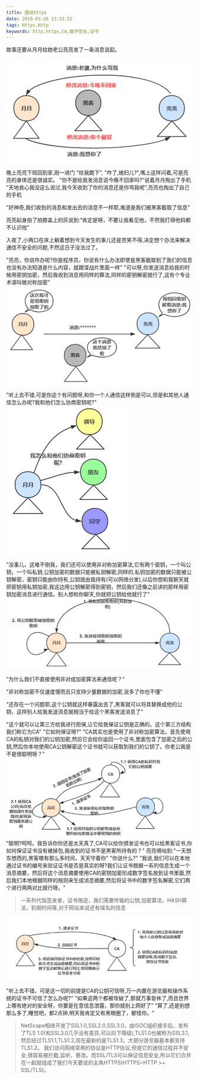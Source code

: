 ```yaml
---
title: 图说https
date: 2019-03-26 13:33:52
tags: Https,Http
keywords: http,https,CA,数字签名,证书
---
```


故事还要从月月给她老公亮亮发了一条消息说起。

![](/images/Https/https_message_1.png)

晚上亮亮下班回到家,刚一进门
"给我跪下",
"咋了,媳妇儿?",嘴上这样问着,可是亮亮的身体还是很诚实。
"你不是给我发消息说今晚不回家吗?"说着月月掏出了手机
"天地良心我没这么说过,我今天收到了你的消息还是你骂我呢",亮亮也掏出了自己的手机

"好神奇,我们收到的消息和发出去的消息不一样耶,难道是我们被黑客截取了信息"

亮亮起身拍了拍膝盖上的灰说到:“肯定是呀，不要让我看见他，不然我打得他妈都不认识他"

入夜了,小两口在床上躺着想到今天发生的事儿还是苦笑不得,决定想个办法来解决通信不安全的问题,不然这日子没法过了。

"亮亮，你说咋办呢?你是程序员，你说有什么办法即使是黑客截取到了我们的信息也没有办法知道是什么内容，就跟谍战片里面一样"
"可以呀,你发送消息给我的时候用密钥加密，然后我收到消息用同样的算法,同样的密钥解密就行了,这有个专业术语叫做对称加密"
![](/images/Https/https_message_2.png)

"听上去不错,可是你这个有问题呀,和你一个人通信这样倒是可以,但是和其他人通信怎么办呢?我和他们怎么协商密钥呢?"
![](/images/Https/https_message_3.png)

"没事儿，这难不倒我，我们还可以使用非对称加密算法,它有两个密钥，一个叫公钥，一个叫私钥,公钥加密的数据只能被私钥解密,同样的,私钥加密的数据只能被公钥解密，密钥只能由你持有,公钥就由我持有(可以网络分发),以后你想和我聊天就把密钥用私钥加密,我这边用公钥解密得到密钥，然后我们还像之前讲的那样用密钥加密消息进行通信。别人想和你聊天,你就把公钥给他就行了"
![](/images/Https/https_message_4.png)

“为什么我们不直接使用非对成加密算法来通信呢？"

"非对称加密不仅速度慢而且只支持少量数据的加密,说多了你也不懂"

"还存在一个问题耶,这个公钥就这样暴露出去了,黑客就可以将其替换成他的公钥，这样别人给我发送消息就相当于给这个黑客发送消息了"

"这个就可以让第三方给我进行担保,让它给我保证公钥是正确的。这个第三方结构我们称它为CA"
"它如何保证呀?"
"CA其实也是使用了非对称加密算法，首先使用CA的私钥对我们的公钥加密,然后它会给你返回一个证书,里面包含了加密之后的公钥,然后你本地使用CA公钥解密这个证书就可以获取到我们的公钥了。你老公我是不是很聪明呀？"
![](/images/Https/https_message_5.png)
"聪明?呵呵。我告诉你你还是太天真了,CA可以给你颁发证书也可以给黑客证书,你如何保证证书没有被掉包,我收到的证书不是黑客所持有的？"
亮亮嘀咕到:"一天想东想西的,黑客哪有那么多时间，天天守着你"
"你说什么?"
"我说,我们可以在本地通过证书的编号来验证证书是否是真实的呀?我们让证书根据一系列信息生成一个消息摘要，然后将这个消息摘要使用CA的密钥加密形成数字签名放到证书里面,然后我们本地根据同样的规则来生成消息摘要,然后将证书中的数字签名解密,它们两个进行两两对比就行呀。"
>一系列代指签发者，证书用途，我们需要传输的公钥,加密算法，HASH算法，到期时间等,对于网站来说还有域名的信息

![](/images/Https/https_message_6.png)

"听上去不错，可是这一切的前提是CA的公钥可信呀,万一内置在游览器和操作系统的证书不可信了怎么办呢?"
"如果这两个都被攻破了,那就万事皆休了,而且世界上哪有绝对的安全呀，你要是在意信息泄露，那你就别上网好了"
"算了,还是别想那么多了,睡觉吧，都2点钟,明天我肯定又有黑眼圈了，都怪你。"

>NetScape相继开发了SSL1.0,SSL2.0,SSL3.0，由ISOC组织接手后，发布了TLS 1.0(和SSL3.0几乎没有差异,可以向下降级),TLS1.0也被称为SSL3.1,然后经过TLS1.1,TLS1.2,现在最新的是TLS1.3。大部分游览器基本都支持TLS1.2。
>我们访问网络常用的协议是HTTP协议,但是它的通信过程并不安全,很容易被拦截,监听，篡改。而SSL/TLS可以保证信息安全,所以它们合并在一起就组成了我们今天要说的主角HTTPS(HTTPS=HTTP >+ SSL/TLS)。

